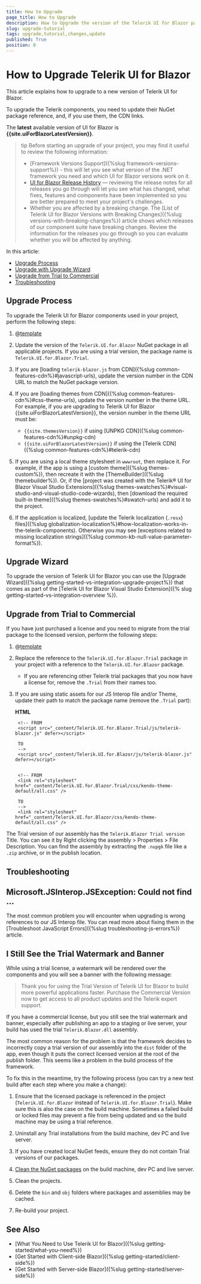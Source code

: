 ```yaml
---
title: How to Upgrade
page_title: How to Upgrade
description: How to Upgrade the version of the Telerik UI for Blazor package.
slug: upgrade-tutorial
tags: upgrade,tutorial,changes,update
published: True
position: 0
---
```


# How to Upgrade Telerik UI for Blazor

This article explains how to upgrade to a new version of Telerik UI for Blazor.

To upgrade the Telerik components, you need to update their NuGet package reference, and, if you use them, the CDN links.

The **latest** available version of UI for Blazor is **{{site.uiForBlazorLatestVersion}}**.

>tip Before starting an upgrade of your project, you may find it useful to review the following information:
>
> * [Framework Versions Support]({%slug framework-versions-support%}) - this will let you see what version of the .NET framework you need and which UI for Blazor versions work on it.
> * [UI for Blazor Release History](https://www.telerik.com/support/whats-new/blazor-ui/release-history) — reviewing the release notes for all releases you go through will let you see what has changed, what fixes, features and components have been implemented so you are better prepared to meet your project's challenges.
> * Whether you are affected by a breaking change. The [List of Telerik UI for Blazor Versions with Breaking Changes]({%slug versions-with-breaking-changes%}) article shows which releases of our component suite have breaking changes. Review the information for the releases you go through so you can evaluate whether you will be affected by anything.

In this article:

* [Upgrade Process](#upgrade-process)
* [Upgrade with Upgrade Wizard](#upgrade-wizard)
* [Upgrade from Trial to Commercial](#upgrade-from-trial-to-commercial)
* [Troubleshooting](#troubleshooting)


## Upgrade Process

To upgrade the Telerik UI for Blazor components used in your project, perform the following steps:

1. @[template](/_contentTemplates/common/general-info.md#ensure-nuget-packge-for-upgrade)

1. Update the version of the `Telerik.UI.for.Blazor` NuGet package in all applicable projects. If you are using a trial version, the package name is `Telerik.UI.for.Blazor.Trial`.

1. If you are [loading `telerik-blazor.js` from CDN]({%slug common-features-cdn%}#javascript-urls), update the version number in the CDN URL to match the NuGet package version.

1. If you are [loading themes from CDN]({%slug common-features-cdn%}#css-theme-urls), update the version number in the theme URL. For example, if you are upgrading to Telerik UI for Blazor {{site.uiForBlazorLatestVersion}}, the version number in the theme URL must be:
    * `{{site.themesVersion}}` if using [UNPKG CDN]({%slug common-features-cdn%}#unpkg-cdn)
    * `{{site.uiForBlazorLatestVersion}}` if using the [Telerik CDN]({%slug common-features-cdn%}#telerik-cdn)

1. If you are using a local theme stylesheet in `wwwroot`, then replace it. For example, if the app is using a [custom theme]({%slug themes-custom%}), then recreate it with the [ThemeBuilder]({%slug themebuilder%}). Or, if the [project was created with the Telerik&reg; UI for Blazor Visual Studio Extensions]({%slug themes-swatches%}#visual-studio-and-visual-studio-code-wizards), then [download the required built-in theme]({%slug themes-swatches%}#swatch-urls) and add it to the project.

1. If the application is localized, [update the Telerik localization (`.resx`) files]({%slug globalization-localization%}#how-localization-works-in-the-telerik-components). Otherwise you may see [exceptions related to missing localization strings]({%slug common-kb-null-value-parameter-format%}).

## Upgrade Wizard

To upgrade the version of Telerik UI for Blazor you can use the [Upgrade Wizard]({%slug getting-started-vs-integration-upgrade-project%}) that comes as part of the [Telerik UI for Blazor Visual Studio Extension]({% slug getting-started-vs-integration-overview %}).

## Upgrade from Trial to Commercial

If you have just purchased a license and you need to migrate from the trial package to the licensed version, perform the following steps:

1. @[template](/_contentTemplates/common/general-info.md#ensure-nuget-packge-for-upgrade)

1. Replace the reference to the `Telerik.UI.for.Blazor.Trial` package in your project with a reference to the `Telerik.UI.for.Blazor` package.

    * If you are referencing other Telerik trial packages that you now have a license for, remove the `.Trial` from their names too.

1. If you are using static assets for our JS Interop file and/or Theme, update their path to match the package name (remove the `.Trial` part):

    **HTML**
    
        <!-- FROM
        <script src="_content/Telerik.UI.for.Blazor.Trial/js/telerik-blazor.js" defer></script>
        
        TO
        -->
        <script src="_content/Telerik.UI.for.Blazor/js/telerik-blazor.js" defer></script>
        
        
        <!-- FROM
        <link rel="stylesheet" href="_content/Telerik.UI.for.Blazor.Trial/css/kendo-theme-default/all.css" />
        
        TO
        -->
        <link rel="stylesheet" href="_content/Telerik.UI.for.Blazor/css/kendo-theme-default/all.css" />
        
        

The Trial version of our assembly has the `Telerik.Blazor Trial version` Title. You can see it by Right clicking the assembly > Properties > File Description. You can find the assembly by extracting the `.nupgk` file like a `.zip` archive, or in the publish location.

## Troubleshooting

## Microsoft.JSInterop.JSException: Could not find ...

The most common problem you will encounter when upgrading is wrong references to our JS Interop file. You can read more about fixing them in the [Troubleshoot JavaScript Errors]({%slug troubleshooting-js-errors%}) article.

## I Still See the Trial Watermark and Banner

While using a trial license, a watermark will be rendered over the components and you will see a banner with the following message:

> Thank you for using the Trial Version of Telerik UI for Blazor to build more powerful applications faster. Purchase the Commercial Version now to get access to all product updates and the Telerik expert support.

If you have a commercial license, but you still see the trial watermark and banner, especially after publishing an app to a staging or live server, your build has used the trial `Telerik.Blazor.dll` assembly.

The most common reason for the problem is that the framework decides to incorrectly copy a trial version of our assembly into the `dist` folder of the app, even though it puts the correct licensed version at the root of the publish folder. This seems like a problem in the build process of the framework.

To fix this in the meantime, try the following process (you can try a new test build after each step where you make a change):

1. Ensure that the licensed package is referenced in the project (`Telerik.UI.for.Blazor` instead of `Telerik.UI.for.Blazor.Trial`). Make sure this is also the case on the build machine. Sometimes a failed build or locked files may prevent a file from being updated and so the build machine may be using a trial reference.

1. Uninstall any Trial installations from the build machine, dev PC and live server.

1. If you have created local NuGet feeds, ensure they do not contain Trial versions of our packages.

1. [Clean the NuGet packages](https://docs.microsoft.com/en-us/nuget/consume-packages/managing-the-global-packages-and-cache-folders#clearing-local-folders) on the build machine, dev PC and live server.

1. Clean the projects.

1. Delete the `bin` and `obj` folders where packages and assemblies may be cached.

1. Re-build your project.


## See Also

* [What You Need to Use Telerik UI for Blazor]({%slug getting-started/what-you-need%})
* [Get Started with Client-side Blazor]({%slug getting-started/client-side%})
* [Get Started with Server-side Blazor]({%slug getting-started/server-side%})

